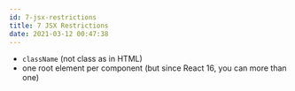 ```yaml
---
id: 7-jsx-restrictions
title: 7 JSX Restrictions
date: 2021-03-12 00:47:38
---
```


- `className` (not class as in HTML)
- one root element per component (but since React 16, you can more than one)
